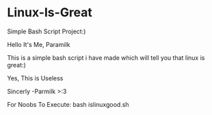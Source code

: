 # Linux-Is-Great
Simple Bash Script Project:)

Hello It's Me, Paramilk

This is a simple bash script i have made which will tell you that linux is great:)

Yes, This is Useless

Sincerly
-Parmilk >:3

For Noobs
To Execute: bash islinuxgood.sh
